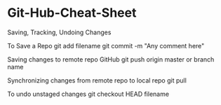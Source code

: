 # Git-Hub-Cheat-Sheet




Saving, Tracking, Undoing Changes

  To Save a Repo
    git add filename 
    git commit -m "Any comment here"

  Saving changes to remote repo GitHub
    git push origin master or branch name
    
  Synchronizing changes from remote repo to local repo
    git pull 
  
  To undo unstaged changes
    git checkout HEAD filename 
